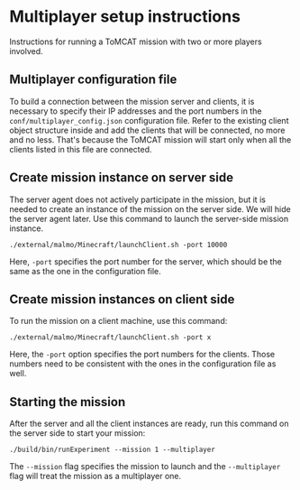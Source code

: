 Multiplayer setup instructions
==============================

Instructions for running a ToMCAT mission with two or more players involved.

## Multiplayer configuration file

To build a connection between the mission server and clients, it is necessary
to specify their IP addresses and the port numbers in the
`conf/multiplayer_config.json` configuration file. Refer to the existing client
object structure inside and add the clients that will be connected, no more and
no less. That's because the ToMCAT mission will start only when all the clients
listed in this file are connected.

## Create mission instance on server side

The server agent does not actively participate in the mission, but it is needed
to create an instance of the mission on the server side. We will hide the
server agent later.  Use this command to launch the server-side mission
instance.

    ./external/malmo/Minecraft/launchClient.sh -port 10000

Here, `-port` specifies the port number for the server, which should be the
same as the one in the configuration file.

## Create mission instances on client side

To run the mission on a client machine, use this command:

    ./external/malmo/Minecraft/launchClient.sh -port x

Here, the `-port` option specifies the port numbers for the clients. Those
numbers need to be consistent with the ones in the configuration file as well.

## Starting the mission

After the server and all the client instances are ready, run this command on
the server side to start your mission:

    ./build/bin/runExperiment --mission 1 --multiplayer

The `--mission` flag specifies the mission to launch and the `--multiplayer`
flag will treat the mission as a multiplayer one.
